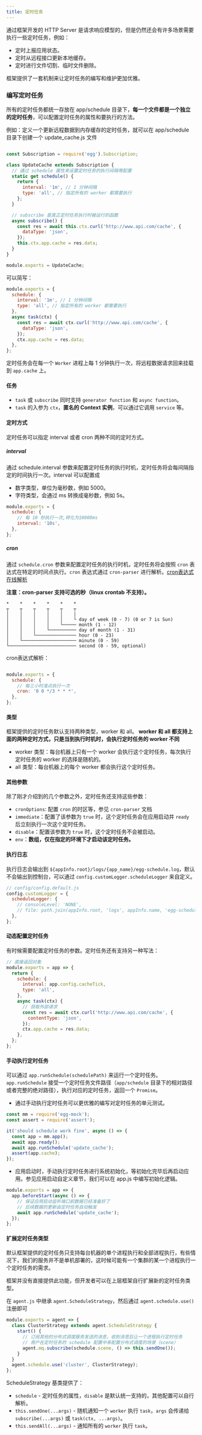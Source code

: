 ```yaml
---
title: 定时任务
---
```



通过框架开发的 HTTP Server 是请求响应模型的，但是仍然还会有许多场景需要执行一些定时任务，例如：

- 定时上报应用状态。
- 定时从远程接口更新本地缓存。
- 定时进行文件切割、临时文件删除。

框架提供了一套机制来让定时任务的编写和维护更加优雅。

### 编写定时任务

所有的定时任务都统一存放在 app/schedule 目录下，**每一个文件都是一个独立的定时任务**，可以配置定时任务的属性和要执行的方法。

例如：定义一个更新远程数据到内存缓存的定时任务，就可以在 app/schedule 目录下创建一个 update_cache.js 文件

```js

const Subscription = require('egg').Subscription;

class UpdateCache extends Subscription {
  // 通过 schedule 属性来设置定时任务的执行间隔等配置
  static get schedule() {
    return {
      interval: '1m', // 1 分钟间隔
      type: 'all', // 指定所有的 worker 都需要执行
    };
  }

  // subscribe 是真正定时任务执行时被运行的函数
  async subscribe() {
    const res = await this.ctx.curl('http://www.api.com/cache', {
      dataType: 'json',
    });
    this.ctx.app.cache = res.data;
  }
}

module.exports = UpdateCache;
```

可以简写：

```js
module.exports = {
  schedule: {
    interval: '1m', // 1 分钟间隔
    type: 'all', // 指定所有的 worker 都需要执行
  },
  async task(ctx) {
    const res = await ctx.curl('http://www.api.com/cache', {
      dataType: 'json',
    });
    ctx.app.cache = res.data;
  },
};
```

定时任务会在每一个 `Worker` 进程上每 1 分钟执行一次，将远程数据请求回来挂载到 `app.cache` 上。

#### 任务

- `task` 或 `subscribe` 同时支持 `generator function` 和 `async function`。
- `task` 的入参为 `ctx`，**匿名的 Context 实例**，可以通过它调用 `service` 等。

#### 定时方式

定时任务可以指定 interval 或者 cron 两种不同的定时方式。

##### interval

通过 schedule.interval 参数来配置定时任务的执行时机，定时任务将会每间隔指定的时间执行一次。interval 可以配置成

- 数字类型，单位为毫秒数，例如 5000。
- 字符类型，会通过 ms 转换成毫秒数，例如 5s。

```js
module.exports = {
  schedule: {
    // 每 10 秒执行一次,转化为10000ms
    interval: '10s',
  },
};

```

##### cron

通过 `schedule.cron` 参数来配置定时任务的执行时机，定时任务将会按照 `cron` 表达式在特定的时间点执行。`cron` 表达式通过 `cron-parser` 进行解析。[cron表达式在线解析](https://qqe2.com/cron)

**注意：cron-parser 支持可选的秒（linux crontab 不支持）。**

```text
*    *    *    *    *    *
┬    ┬    ┬    ┬    ┬    ┬
│    │    │    │    │    |
│    │    │    │    │    └ day of week (0 - 7) (0 or 7 is Sun)
│    │    │    │    └───── month (1 - 12)
│    │    │    └────────── day of month (1 - 31)
│    │    └─────────────── hour (0 - 23)
│    └──────────────────── minute (0 - 59)
└───────────────────────── second (0 - 59, optional)

```

cron表达式解析：

```js

module.exports = {
  schedule: {
    // 每三小时准点执行一次
    cron: '0 0 */3 * * *',
  },
};

```

#### 类型

框架提供的定时任务默认支持两种类型，worker 和 all。
**worker 和 all 都支持上面的两种定时方式，只是当到执行时机时，会执行定时任务的 worker 不同**

- worker 类型：每台机器上只有一个 worker 会执行这个定时任务，每次执行定时任务的 worker 的选择是随机的。
- all 类型：每台机器上的每个 worker 都会执行这个定时任务。

#### 其他参数

除了刚才介绍到的几个参数之外，定时任务还支持这些参数：

- `cronOptions`: 配置 `cron` 的时区等，参见 `cron-parser` 文档
- `immediate`：配置了该参数为 `true` 时，这个定时任务会在应用启动并 `ready` 后立刻执行一次这个定时任务。
- `disable`：配置该参数为 `true` 时，这个定时任务不会被启动。
- `env`：**数组，仅在指定的环境下才启动该定时任务。**

#### 执行日志

执行日志会输出到 `${appInfo.root}/logs/{app_name}/egg-schedule.log`，默认不会输出到控制台，可以通过 `config.customLogger.scheduleLogger` 来自定义。

```js
// config/config.default.js
config.customLogger = {
  scheduleLogger: {
    // consoleLevel: 'NONE',
    // file: path.join(appInfo.root, 'logs', appInfo.name, 'egg-schedule.log'),
  },
};

```

#### 动态配置定时任务

有时候需要配置定时任务的参数。定时任务还有支持另一种写法：

```js
// 直接返回对象
module.exports = app => {
  return {
    schedule: {
      interval: app.config.cacheTick,
      type: 'all',
    },
    async task(ctx) {
      // 获取外部请求
      const res = await ctx.curl('http://www.api.com/cache', {
        contentType: 'json',
      });
      ctx.app.cache = res.data;
    },
  };
};

```

#### 手动执行定时任务

可以通过 `app.runSchedule(schedulePath)` 来运行一个定时任务。`app.runSchedule` 接受一个定时任务文件路径（`app/schedule` 目录下的相对路径或者完整的绝对路径），执行对应的定时任务，返回一个 `Promise`。

- 通过手动执行定时任务可以更优雅的编写对定时任务的单元测试。

```js
const mm = require('egg-mock');
const assert = require('assert');

it('should schedule work fine', async () => {
  const app = mm.app();
  await app.ready();
  await app.runSchedule('update_cache');
  assert(app.cache);
});
```

- 应用启动时，手动执行定时任务进行系统初始化，等初始化完毕后再启动应用。参见应用启动自定义章节，我们可以在 app.js 中编写初始化逻辑。

```js
module.exports = app => {
  app.beforeStart(async () => {
    // 保证应用启动监听端口前数据已经准备好了
    // 后续数据的更新由定时任务自动触发
    await app.runSchedule('update_cache');
  });
};
```

#### 扩展定时任务类型

默认框架提供的定时任务只支持每台机器的单个进程执行和全部进程执行，有些情况下，我们的服务并不是单机部署的，这时候可能有一个集群的某一个进程执行一个定时任务的需求。

框架并没有直接提供此功能，但开发者可以在上层框架自行扩展新的定时任务类型。

在 `agent.js` 中继承 `agent.ScheduleStrategy`，然后通过 `agent.schedule.use()` 注册即可

```js
module.exports = agent => {
  class ClusterStrategy extends agent.ScheduleStrategy {
    start() {
      // 订阅其他的分布式调度服务发送的消息，收到消息后让一个进程执行定时任务
      // 用户在定时任务的 schedule 配置中来配置分布式调度的场景（scene）
      agent.mq.subscribe(schedule.scene, () => this.sendOne());
    }
  }
  agent.schedule.use('cluster', ClusterStrategy);
};
```

ScheduleStrategy 基类提供了：

- `schedule` - 定时任务的属性，`disable` 是默认统一支持的，其他配置可以自行解析。
- `this.sendOne(...args)` - 随机通知一个 `worker` 执行 `task`，`args` 会传递给 `subscribe(...args)` 或 `task(ctx, ...args)`。
- `this.sendAll(...args)` - 通知所有的 `worker` 执行 `task`。
